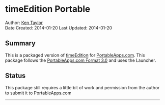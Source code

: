 # timeEdition Portable

Author: [Ken Taylor](taylor.kenneth@gmail.com)  
Date Created: 2014-01-20
Last Updated: 2014-01-20

## Summary

This is a packaged version of [timeEdition][te] for [PortableApps.com][pa]. This package follows the [PortableApps.com Format 3.0][paformat] and uses the Launcher. 

## Status

This package still requires a little bit of work and permission from the author to submit it to PortableApps.com 

---
[te]: http://www.timeedition.com/en/index.html
[pa]:http://portableapps.com/
[paformat]: http://portableapps.com/development/portableapps.com_format